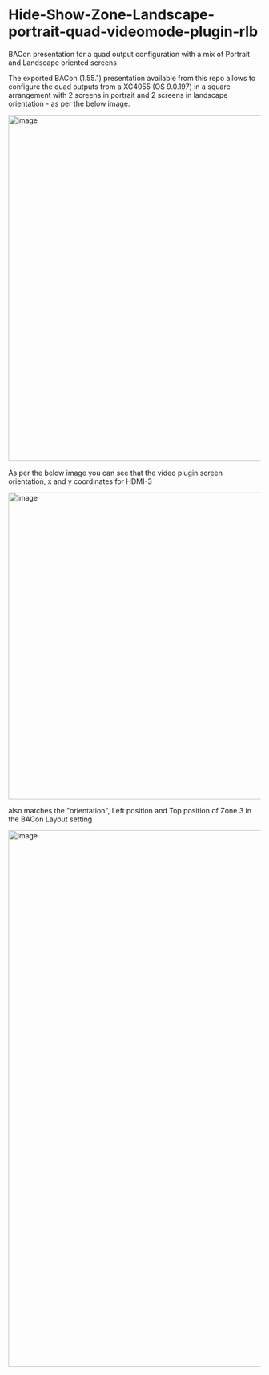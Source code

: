 # Hide-Show-Zone-Landscape-portrait-quad-videomode-plugin-rlb
BACon presentation for a quad output configuration with a mix of Portrait and Landscape oriented screens

The exported BACon (1.55.1) presentation available from this repo allows to configure the quad outputs from a XC4055 (OS 9.0.197) in a square arrangement with 2 screens in portrait and 2 screens in landscape orientation - as per the below image.

<img width="691" alt="image" src="https://github.com/user-attachments/assets/dc84ff42-e7ee-4049-83d3-d49ec0b88657" />

As per the below image you can see that the video plugin screen orientation, x and y coordinates for HDMI-3

<img width="612" alt="image" src="https://github.com/user-attachments/assets/e07920ca-aba6-4803-9366-12365fe68cbb" />

also matches the "orientation", Left position and Top position of Zone 3 in the BACon Layout setting

<img width="1070" alt="image" src="https://github.com/user-attachments/assets/a115a7a1-9c29-4bed-82a4-a0f32872dddc" />

